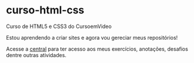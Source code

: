 # curso-html-css
Curso de HTML5 e CSS3 do CursoemVideo

Estou aprendendo a criar sites e agora vou gereciar meus repositórios!

Acesse a <a href="https://joao8victor8santana.github.io/central/pag-central.html">central</a> para ter acesso aos meus exercícios, anotações, desafios dentre outras atividades.